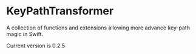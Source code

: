 KeyPathTransformer
==================

A collection of functions and extensions allowing more advance key-path magic in Swift.

Current version is 0.2.5
